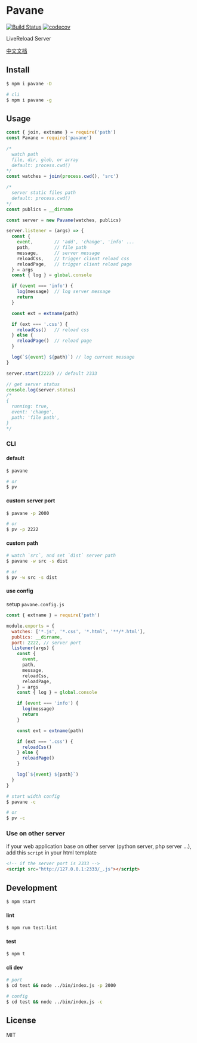 # Pavane

[![Build Status](https://travis-ci.org/fratercula/pavane.svg?branch=master)](https://travis-ci.org/fratercula/pavane)
[![codecov](https://codecov.io/gh/fratercula/pavane/branch/master/graph/badge.svg)](https://codecov.io/gh/fratercula/pavane)

LiveReload Server

[中文文档](README.zh-CN.md)

## Install

```bash
$ npm i pavane -D

# cli
$ npm i pavane -g
```

## Usage

```js
const { join, extname } = require('path')
const Pavane = require('pavane')

/*
  watch path
  file, dir, glob, or array
  default: process.cwd()
*/
const watches = join(process.cwd(), 'src')

/*
  server static files path
  default: process.cwd()
*/
const publics = __dirname

const server = new Pavane(watches, publics)

server.listener = (args) => {
  const {
    event,        // 'add', 'change', 'info' ...
    path,         // file path
    message,      // server message
    reloadCss,    // trigger client reload css
    reloadPage,   // trigger client reload page
  } = args
  const { log } = global.console

  if (event === 'info') {
    log(message)  // log server message
    return
  }

  const ext = extname(path)

  if (ext === '.css') {
    reloadCss()   // reload css
  } else {
    reloadPage()  // reload page
  }

  log(`${event} ${path}`) // log current message
}

server.start(2222) // default 2333

// get server status
console.log(server.status)
/*
{
  running: true,
  event: 'change',
  path: 'file path',
}
*/
```

### CLI

#### default

```bash
$ pavane

# or
$ pv
```

#### custom server port

```bash
$ pavane -p 2000

# or
$ pv -p 2222
```

#### custom path

```bash
# watch `src`, and set `dist` server path
$ pavane -w src -s dist

# or
$ pv -w src -s dist
```

#### use config

setup `pavane.config.js`

```js
const { extname } = require('path')

module.exports = {
  watches: ['*.js', '*.css', '*.html', '**/*.html'],
  publics: __dirname,
  port: 2222, // server port
  listener(args) {
    const {
      event,
      path,
      message,
      reloadCss,
      reloadPage,
    } = args
    const { log } = global.console

    if (event === 'info') {
      log(message)
      return
    }

    const ext = extname(path)

    if (ext === '.css') {
      reloadCss()
    } else {
      reloadPage()
    }

    log(`${event} ${path}`)
  }
}
```

```bash
# start width config
$ pavane -c

# or
$ pv -c
```

### Use on other server

if your web application base on other server (python server, php server ...), add this `script` in your html template

```html
<!-- if the server port is 2333 -->
<script src="http://127.0.0.1:2333/_.js"></script>
```

## Development

```bash
$ npm start
```

#### lint

```bash
$ npm run test:lint
```

#### test

```bash
$ npm t
```

#### cli dev

```bash
# port
$ cd test && node ../bin/index.js -p 2000

# config
$ cd test && node ../bin/index.js -c
```

## License

MIT
